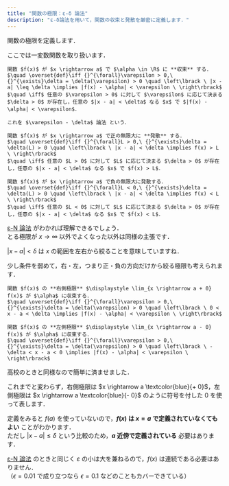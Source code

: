 ```yaml
---
title: "関数の極限：ε-δ 論法"
description: "ε-δ論法を用いて，関数の収束と発散を厳密に定義します．"
---
```


関数の極限を定義します．

ここでは一変数関数を取り扱います．

~~~definition:関数の収束
関数 $f(x)$ が $x \rightarrow a$ で $\alpha \in \R$ に **収束** する．  
$\quad \overset{def}\iff {}^{\forall}\varepsilon > 0,\ {}^{\exists}\delta = \delta(\varepsilon) > 0 \quad \left\lbrack \ |x - a| \leq \delta \implies |f(x) - \alpha| < \varepsilon \ \right\rbrack$  
$\quad \iff$ 任意の $\varepsilon > 0$ に対して $\varepsilon$ に応じて決まる $\delta > 0$ が存在し，任意の $|x - a| < \delta$ なる $x$ で $|f(x) - \alpha| < \varepsilon$．

これを $\varepsilon - \delta$ 論法 という．
~~~

~~~definition:関数の発散
関数 $f(x)$ が $x \rightarrow a$ で正の無限大に **発散** する．  
$\quad \overset{def}\iff {}^{\forall}L > 0,\ {}^{\exists}\delta = \delta(L) > 0 \quad \left\lbrack \ |x - a| < \delta \implies f(x) > L \ \right\rbrack$  
$\quad \iff$ 任意の $L > 0$ に対して $L$ に応じて決まる $\delta > 0$ が存在し，任意の $|x - a| < \delta$ なる $x$ で $f(x) > L$．

関数 $f(x)$ が $x \rightarrow a$ で負の無限大に発散する．  
$\quad \overset{def}\iff {}^{\forall}L < 0,\ {}^{\exists}\delta = \delta(L) > 0 \quad \left\lbrack \ |x - a| < \delta \implies f(x) < L \ \right\rbrack$  
$\quad \iff$ 任意の $L < 0$ に対して $L$ に応じて決まる $\delta > 0$ が存在し，任意の $|x - a| < \delta$ なる $x$ で $f(x) < L$．
~~~

[ε-N 論法](/mathematics/analysis/limit/epsilon-n-definition-of-limit) がわかれば理解できるでしょう．  
とる極限が $x \rightarrow \infty$ 以外でよくなった以外は同様の主張です．

$|x - a| < \delta$ は $x$ の範囲を左右から絞ることを意味していますね．

少し条件を弱めて，右・左，つまり正・負の方向だけから絞る極限も考えられます．

~~~definition:片側極限
関数 $f(x)$ の **右側極限** $\displaystyle \lim_{x \rightarrow a + 0} f(x)$ が $\alpha$ に収束する．  
$\quad \overset{def}\iff {}^{\forall}\varepsilon > 0,\ {}^{\exists}\delta = \delta(\varepsilon) > 0 \quad \left\lbrack \ 0 < x - a < \delta \implies |f(x) - \alpha| < \varepsilon \ \right\rbrack$

関数 $f(x)$ の **左側極限** $\displaystyle \lim_{x \rightarrow a - 0} f(x)$ が $\alpha$ に収束する．  
$\quad \overset{def}\iff {}^{\forall}\varepsilon > 0,\ {}^{\exists}\delta = \delta(\varepsilon) > 0 \quad \left\lbrack \ -\delta < x - a < 0 \implies |f(x) - \alpha| < \varepsilon \ \right\rbrack$
~~~

高校のときと同様なので簡単に済ませました．

これまでと変わらず，右側極限は $x \rightarrow a \textcolor{blue}{+ 0}$，左側極限は $x \rightarrow a \textcolor{blue}{- 0}$ のように符号を付した $0$ を使って表します．

定義をみると $f(a)$ を使っていないので，**$f(x)$ は $x = a$ で定義されていなくてもよい** ことがわかります．  
ただし $|x - a| \leq \delta$ という比較のため，**$a$ 近傍で定義されている** 必要はあります．

[ε-N 論法](/mathematics/analysis/limit/epsilon-n-definition-of-limit) のときと同じく $\varepsilon$ の小は大を兼ねるので，$f(x)$ は連続である必要はありません．  
（$\epsilon = 0.01$ で成り立つなら $\epsilon = 0.1$ などのこともカバーできている）
